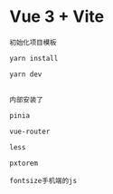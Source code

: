 # Vue 3 + Vite

    初始化项目模板

    yarn install

    yarn dev


    内部安装了

    pinia 

    vue-router 

    less

    pxtorem

    fontsize手机端的js

    
